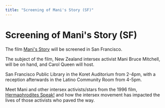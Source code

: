 ```yaml
---
title: "Screening of Mani's Story (SF)"
---
```


# Screening of Mani's Story (SF)

The film [Mani's Story][1] will be screened in San Francisco.  
  
The subject of the film, New Zealand intersex activist Mani Bruce Mitchell, will be on hand, and Carol Queen will host.  
  
San Francisco Public Library in the Koret Auditorium from 2-4pm, with a reception afterwards in the Latino Community Room from 4-5pm.  
  
Meet Mani and other intersex activists/stars from the 1996 film, [Hermaphrodites Speak!][2] and how the intersex movement has impacted the lives of those activists who paved the way.

 [1]: yellowforhemaphrodites
 [2]: hermaphroditesspeak